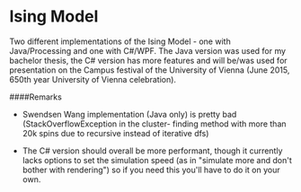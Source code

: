 Ising Model
=======

Two different implementations of the Ising Model - one with Java/Processing and one with C#/WPF. The Java version was used for my bachelor thesis, the C# version has more features and will be/was used for presentation on the Campus festival of the University of Vienna (June 2015, 650th year University of Vienna celebration). 

####Remarks 
* Swendsen Wang implementation (Java only) is pretty bad (StackOverflowException in the cluster- finding method with more than 20k spins due to recursive instead of iterative dfs)

* The C# version should overall be more performant, though it currently lacks options to set the simulation speed (as in "simulate more and don't bother with rendering") so if you need this you'll have to do it on your own.

